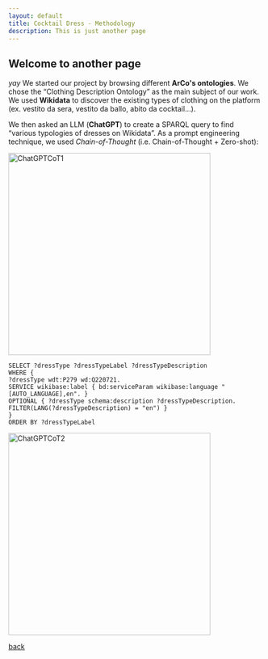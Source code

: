 ```yaml
---
layout: default
title: Cocktail Dress - Methodology
description: This is just another page
---
```


## Welcome to another page

_yay_
We started our project by browsing different **ArCo's ontologies**. We chose the “Clothing Description Ontology” as the main subject of our work. 
We used **Wikidata** to discover the existing types of clothing on the platform (ex. vestito da sera, vestito da ballo, abito da cocktail...).

We then asked an LLM (**ChatGPT**) to create a SPARQL query to find “various typologies of dresses on Wikidata”. As a prompt engineering technique, we used *Chain-of-Thought* (i.e. Chain-of-Thought + Zero-shot):

<img src="/immagini_markdown/CoT1.jpg" alt="ChatGPTCoT1" width="400"/>

```SPARQL
SELECT ?dressType ?dressTypeLabel ?dressTypeDescription
WHERE {
?dressType wdt:P279 wd:Q220721.
SERVICE wikibase:label { bd:serviceParam wikibase:language "[AUTO_LANGUAGE],en". }
OPTIONAL { ?dressType schema:description ?dressTypeDescription. FILTER(LANG(?dressTypeDescription) = "en") }
}
ORDER BY ?dressTypeLabel
```

<img src="/immagini_markdown/CoT2.jpg" alt="ChatGPTCoT2" width="400"/>

[back](./)
